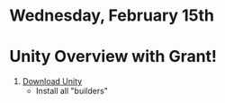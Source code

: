 # Wednesday, February 15th


# Unity Overview with Grant!

1. [Download Unity](https://store.unity.com/download?ref=personal)
    - Install all "builders"
